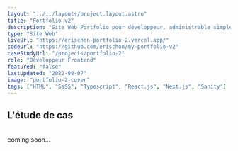 ```yaml
---
layout: "../../layouts/project.layout.astro"
title: "Portfolio v2"
description: "Site Web Portfolio pour développeur, administrable simplement."
type: "Site Web"
liveUrl: "https://erischon-portfolio-2.vercel.app/"
codeUrl: "https://github.com/erischon/my-portfolio-v2"
caseStudyUrl: "/projects/portfolio-2"
role: "Développeur Frontend"
featured: "false"
lastUpdated: "2022-08-07"
image: "portfolio-2-cover"
tags: ["HTML", "SaSS", "Typescript", "React.js", "Next.js", "Sanity"]
---
```


## L'étude de cas
  <br/>
coming soon...